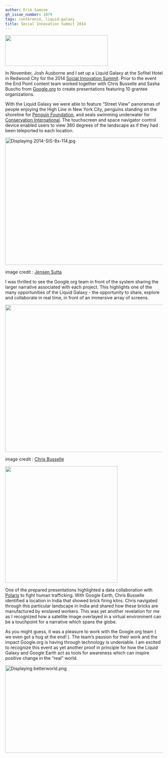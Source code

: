 ```yaml
---
author: Erik Samsoe
gh_issue_number: 1079
tags: conference, liquid-galaxy
title: Social Innovation Summit 2014
---
```




<img height="98px;" src="/blog/2015/01/28/social-innovation-summit-2014/image-0.png" style="-webkit-transform: rotate(0rad); border: none; transform: rotate(0rad);" width="328px;"/>

In November, Josh Ausborne and I set up a Liquid Galaxy at the Sofitel Hotel in Redwood City for the 2014 [Social Innovation Summit](https://www.socinnovation.com/ehome/79546).  Prior to the event the End Point content team worked together with Chris Busselle and Sasha Buscho from [Google.org](https://www.google.org/) to create presentations featuring 10 grantee organizations.

With the Liquid Galaxy we were able to feature “Street View” panoramas of people enjoying the High Line in New York City, penguins standing on the shoreline for [Penguin Foundation](http://www.penguinfoundation.org.au/), and seals swimming underwater for [Conservation International](http://www.conservation.org/Pages/default.aspx).  The touchscreen and space navigator control device enabled users to view 360 degrees of the landscape as if they had been teleported to each location.

<img alt="Displaying 2014-SIS-8x-114.jpg" height="407px;" src="/blog/2015/01/28/social-innovation-summit-2014/image-1.jpeg" style="-webkit-transform: rotate(0.00rad); border: none; transform: rotate(0.00rad);" width="610px;"/>

image credit : [Jensen Sutta](http://www.jensensutta.com/)

I was thrilled to see the Google.org team in front of the system sharing the larger narrative associated with each project.  This highlights one of the many opportunities of the Liquid Galaxy - the opportunity to share, explore and collaborate in real time, in front of an immersive array of screens.

<img height="471px;" src="/blog/2015/01/28/social-innovation-summit-2014/image-2.png" style="-webkit-transform: rotate(0.00rad); border: none; transform: rotate(0.00rad);" width="624px;"/>

image credit : [ Chris Busselle](https://twitter.com/chrisatgoogle/media)

<img height="373px;" src="/blog/2015/01/28/social-innovation-summit-2014/image-3.png" style="-webkit-transform: rotate(0rad); border: none; transform: rotate(0rad);" width="359px;"/>

One of the prepared presentations highlighted a data collaboration with [Polaris](http://www.polarisproject.org/) to fight human trafficking.  With Google Earth, Chris Busselle identified a location in India that showed brick firing kilns.  Chris navigated through this particular landscape in India and shared how these bricks are manufactured by enslaved workers.  This was yet another revelation for me as I recognized how a satellite image overlayed in a virtual environment can be a touchpoint for a narrative which spans the globe.

As you might guess, it was a pleasure to work with the Google.org team ( we even got a hug at the end! ).  The team’s passion for their work and the impact Google.org is having through technology is undeniable.  I am excited to recognize this event as yet another proof in principle for how the Liquid Galaxy and Google Earth act as tools for awareness which can inspire positive change in the “real” world.

<img alt="Displaying betterworld.png" height="280px;" src="/blog/2015/01/28/social-innovation-summit-2014/image-4.png" style="-webkit-transform: rotate(0.00rad); border: none; transform: rotate(0.00rad);" width="624px;"/>
